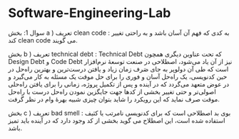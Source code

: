 # Software-Engineering-Lab
سوال 1:
بخش a ) تعریف clean code : به کدی که فهم آن آسان باشد و به راحتی تغییر کند clean code می گویند.

بخش b ) تعریف technical debt : Technical Debt که تحت عناوین دیگری همچون Design Debt و Code Debt نیز از آن یاد می‌شود، اصطلاحی در صنعت توسعهٔ نرم‌افزار است که طی آن دولوپر به جای صَرف زمان زیاد و یافتن درست‌ترین و بهترین راه‌حل در حین کدنویسی، یک راه‌حل آسان و فوری را برای حل موقت یک مسئله به کار می‌گیرد و در عوض متعهد می‌گردد که در آینده و پس از تکمیل پروژه، زمانی را برای یافتن راه‌حلی اصولی‌تر و حتی تغییر بخشی از کد‌ها جهت جایگزین نمودن راه‌حل درست با راه‌حل موقت صرف نماید که این رویکرد را شاید بتوان چیزی شبیه بهره‌ٔ وام در نظر گرفت.

بخش c ) تعریف bad smell : بوی بد اصطلاحی است که برای کدنویسی نامرتب یا کثیف استفاده شده است، این اصطلاح می گوید بخشی از کد وجود دارد که در آینده باید تمیز باشد.

